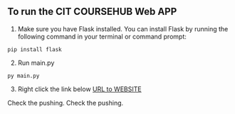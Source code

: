 To run the CIT COURSEHUB Web APP
---------------------------------------------------------------------------------------------------------------
1. Make sure you have Flask installed. You can install Flask by running the following command in your terminal or command prompt:
```
pip install flask
```
2. Run main.py
```
py main.py
```
3. Right click the link below
[URL to WEBSITE](http://127.0.0.1:8888)

Check the pushing.
Check the pushing.

